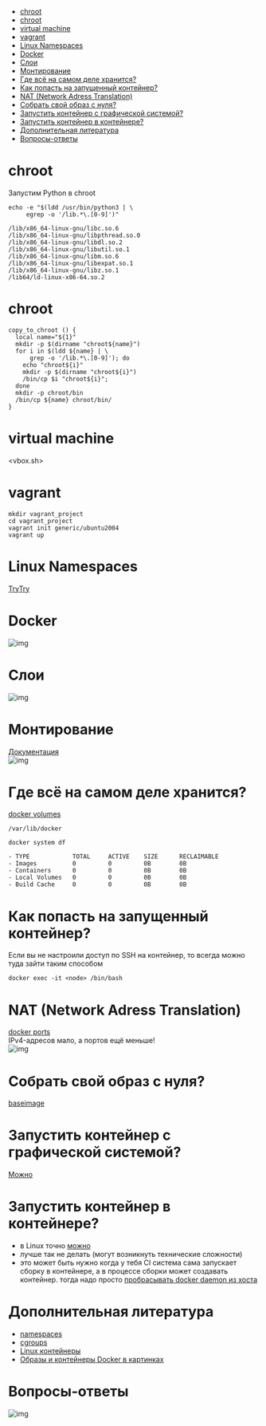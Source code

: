 - [chroot](#org1f773cb)
- [chroot](#orgdfbb147)
- [virtual machine](#org1554758)
- [vagrant](#orga6e8d61)
- [Linux Namespaces](#org08f7c98)
- [Docker](#orgd65cd3f)
- [Слои](#orgb308970)
- [Монтирование](#orgd954d4d)
- [Где всё на самом деле хранится?](#org4831f99)
- [Как попасть на запущенный контейнер?](#org8d23962)
- [NAT (Network Adress Translation)](#orgcf3b39b)
- [Собрать свой образ с нуля?](#org5823aa1)
- [Запустить контейнер с графической системой?](#orgdac1b39)
- [Запустить контейнер в контейнере?](#orgcba9c8a)
- [Дополнительная литература](#orga922fa1)
- [Вопросы-ответы](#org7e1a28e)



<a id="org1f773cb"></a>

# chroot

Запустим Python в chroot  

```shell
echo -e "$(ldd /usr/bin/python3 | \
     egrep -o '/lib.*\.[0-9]')"
```

    /lib/x86_64-linux-gnu/libc.so.6
    /lib/x86_64-linux-gnu/libpthread.so.0
    /lib/x86_64-linux-gnu/libdl.so.2
    /lib/x86_64-linux-gnu/libutil.so.1
    /lib/x86_64-linux-gnu/libm.so.6
    /lib/x86_64-linux-gnu/libexpat.so.1
    /lib/x86_64-linux-gnu/libz.so.1
    /lib64/ld-linux-x86-64.so.2


<a id="orgdfbb147"></a>

# chroot

```shell
copy_to_chroot () {
  local name="${1}"
  mkdir -p $(dirname "chroot${name}")
  for i in $(ldd ${name} | \
      grep -o '/lib.*\.[0-9]'); do
    echo "chroot${i}"
    mkdir -p $(dirname "chroot${i}")
    /bin/cp $i "chroot${i}";
  done
  mkdir -p chroot/bin
  /bin/cp ${name} chroot/bin/
}
```


<a id="org1554758"></a>

# virtual machine

<vbox.sh>  


<a id="orga6e8d61"></a>

# vagrant

```shell
mkdir vagrant_project
cd vagrant_project
vagrant init generic/ubuntu2004
vagrant up
```


<a id="org08f7c98"></a>

# Linux Namespaces

<span class="underline"><span class="underline">[TryTry](https://github.com/imankulov/trytry)</span></span>  


<a id="orgd65cd3f"></a>

# Docker

![img](docker.jpg)  


<a id="orgb308970"></a>

# Слои

![img](layers.png)  


<a id="orgd954d4d"></a>

# Монтирование

<span class="underline"><span class="underline">[Документация](https://docs.docker.com/storage/volumes/)</span></span>  
![img](types-of-mounts-volume.png)  


<a id="org4831f99"></a>

# Где всё на самом деле хранится?

<span class="underline"><span class="underline">[docker volumes](https://docs.docker.com/compose/compose-file/compose-file-v3/#volume-configuration-reference)</span></span>  

```
/var/lib/docker
```

```shell
docker system df
```

    - TYPE            TOTAL     ACTIVE    SIZE      RECLAIMABLE
    - Images          0         0         0B        0B
    - Containers      0         0         0B        0B
    - Local Volumes   0         0         0B        0B
    - Build Cache     0         0         0B        0B


<a id="org8d23962"></a>

# Как попасть на запущенный контейнер?

Если вы не настроили доступ по SSH на контейнер, то всегда можно туда зайти таким способом  

```shell
docker exec -it <node> /bin/bash
```


<a id="orgcf3b39b"></a>

# NAT (Network Adress Translation)

<span class="underline"><span class="underline">[docker ports](https://docs.docker.com/compose/compose-file/compose-file-v3/#ports)</span></span>  
IPv4-адресов мало, а портов ещё меньше!  
![img](nat.jpg)  


<a id="org5823aa1"></a>

# Собрать свой образ с нуля?

<span class="underline"><span class="underline">[baseimage](https://docs.docker.com/develop/develop-images/baseimages/)</span></span>  


<a id="orgdac1b39"></a>

# Запустить контейнер с графической системой?

<span class="underline"><span class="underline">[Можно](https://www.cloudsavvyit.com/10520/how-to-run-gui-applications-in-a-docker-container/)</span></span>  


<a id="orgcba9c8a"></a>

# Запустить контейнер в контейнере?

-   в Linux точно <span class="underline"><span class="underline">[можно](https://jpetazzo.github.io/2015/09/03/do-not-use-docker-in-docker-for-ci/)</span></span>
-   лучше так не делать (могут возникнуть технические сложности)
-   это может быть нужно когда у тебя CI система сама запускает сборку в контейнере, а в процессе сборки может создавать контейнер. тогда надо просто <span class="underline"><span class="underline">[пробрасывать docker daemon из хоста](https://itnext.io/docker-in-docker-521958d34efd?gi=a966915566a0)</span></span>


<a id="orga922fa1"></a>

# Дополнительная литература

-   <span class="underline"><span class="underline">[namespaces](https://habr.com/ru/company/selectel/blog/279281/)</span></span>
-   <span class="underline"><span class="underline">[cgroups](https://habr.com/ru/company/selectel/blog/303190/)</span></span>
-   <span class="underline"><span class="underline">[Linux контейнеры](https://habr.com/ru/company/redhatrussia/blog/352052/)</span></span>
-   <span class="underline"><span class="underline">[Образы и контейнеры Docker в картинках](https://habr.com/ru/post/272145/)</span></span>


<a id="org7e1a28e"></a>

# Вопросы-ответы

![img](questions.jpg)

